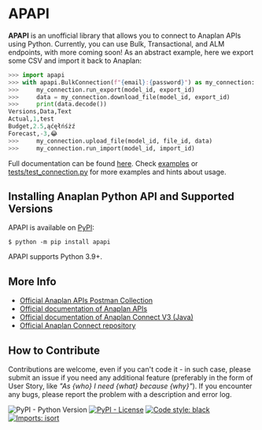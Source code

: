 # APAPI

**APAPI** is an unofficial library that allows you to connect to Anaplan APIs using Python. 
Currently, you can use Bulk, Transactional, and ALM endpoints, with more coming soon!
As an abstract example, here we export some CSV and import it back to Anaplan:
```python
>>> import apapi
>>> with apapi.BulkConnection(f"{email}:{password}") as my_connection:
>>>     my_connection.run_export(model_id, export_id)
>>>     data = my_connection.download_file(model_id, export_id)
>>>     print(data.decode())
Versions,Data,Text
Actual,1,test
Budget,2.5,ąćęłńśżź
Forecast,-3,😂
>>>     my_connection.upload_file(model_id, file_id, data)
>>>     my_connection.run_import(model_id, import_id)
```
Full documentation can be found [here](https://dlzaan.github.io/apapi/apapi.html).
Check [examples](https://github.com/DLZaan/apapi/tree/master/examples) or [tests/test_connection.py](https://github.com/DLZaan/apapi/blob/master/tests/test_connection.py) for more examples and hints about usage.

## Installing Anaplan Python API and Supported Versions

APAPI is available on [PyPI](https://pypi.org/project/apapi/):
```console
$ python -m pip install apapi
```
APAPI supports Python 3.9+.

## More Info
- [Official Anaplan APIs Postman Collection](https://www.postman.com/apiplan/workspace/official-anaplan-collection/overview)
- [Official documentation of Anaplan APIs](https://help.anaplan.com/da432e9b-24dd-4884-a70e-a3e409201e5c-Anaplan-API)
- [Official documentation of Anaplan Connect V3 (Java)](https://anaplanenablement.s3.amazonaws.com/Community/Anapedia/Anaplan_Connect_User_Guide_v3.0.0.pdf)
- [Official Anaplan Connect repository](https://github.com/anaplaninc/anaplan-java-client)

## How to Contribute

Contributions are welcome, even if you can't code it - in such case, please submit an issue if you need any additional feature (preferably in the form of User Story, like *"As {who} I need {what} because {why}"*).
If you encounter any bugs, please report the problem with a description and error log.

![PyPI - Python Version](https://img.shields.io/pypi/pyversions/apapi)
[![PyPI - License](https://img.shields.io/pypi/l/apapi)](https://github.com/DLZaan/apapi/blob/master/LICENSE)
[![Code style: black](https://img.shields.io/badge/code%20style-black-000000.svg)](https://github.com/psf/black)
[![Imports: isort](https://img.shields.io/badge/%20imports-isort-%231674b1?style=flat&labelColor=ef8336)](https://pycqa.github.io/isort/)